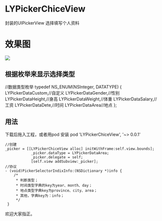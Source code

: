 # LYPickerChiceView
封装的UIPickerView
选择填写个人资料
# 效果图
![](https://github.com/liuyik/LYPickerChiceView/blob/master/效果图.gif)

## 根据枚举来显示选择类型
//数据类型枚举
typedef NS_ENUM(NSInteger, DATATYPE) {
    LYPickerDataCustom,//自定义
    LYPickerDataGender,//性别
    LYPickerDataHeight,//身高
    LYPickerDataWeight,//体重
    LYPickerDataSalary,//工资
    LYPickerDataDete,//时间
    LYPickerDataArea//地点
};
## 用法
下载后拖入工程，或者用pod 安装
pod 'LYPickerChiceView', '~> 0.0.1'

```
//创建
_picker = [[LYPickerChiceView alloc] initWithFrame:self.view.bounds];
            _picker.dataType = LYPickerDataArea;
            _picker.delegate = self;
            [self.view addSubview:_picker];
//协议
- (void)PickerSelectorIndixInfo:(NSDictionary *)info {
    /*
     * 判断类型；
     * 时间类型字典的key为year、month、day；
     * 地点类型字典key为province、city、area；
     * 其他，字典key为：info；
     */    
 }
```
欢迎大家指正。




